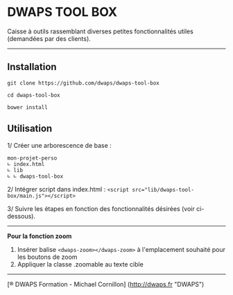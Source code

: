 # DWAPS TOOL BOX
Caisse à outils rassemblant diverses petites fonctionnalités utiles (demandées par des clients).

---

## Installation
`git clone https://github.com/dwaps/dwaps-tool-box`

`cd dwaps-tool-box`

`bower install`

## Utilisation
1/ Créer une arborescence de base :
	
	mon-projet-perso
	∟ index.html
	∟ lib
	∟ ∟ dwaps-tool-box

2/ Intégrer script dans index.html : `<script src="lib/dwaps-tool-box/main.js"></script>`

3/ Suivre les étapes en fonction des fonctionnalités désirées (voir ci-dessous).

---

**Pour la fonction zoom**

1. Insérer balise `<dwaps-zoom></dwaps-zoom>` à l'emplacement souhaité pour les boutons de zoom
2. Appliquer la classe .zoomable au texte cible

---

[® DWAPS Formation - Michael Cornillon] (http://dwaps.fr "DWAPS")
